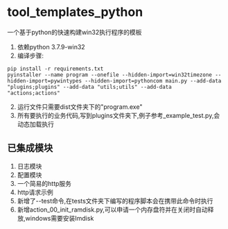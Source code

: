 # tool_templates_python

一个基于python的快速构建win32执行程序的模板

1. 依赖python 3.7.9-win32
2. 编译步骤:

```
pip install -r requirements.txt
pyinstaller --name program --onefile --hidden-import=win32timezone --hidden-import=pywintypes --hidden-import=pythoncom main.py --add-data "plugins;plugins" --add-data "utils;utils" --add-data "actions;actions"
```

2. 运行文件只需要dist文件夹下的"program.exe"
3. 所有要执行的业务代码,写到plugins文件夹下,例子参考_example_test.py,会动态加载执行

## 已集成模块

1. 日志模块
2. 配置模块
3. 一个简易的http服务
4. http请求示例
5. 新增了--test命令,在tests文件夹下编写的程序脚本会在携带此命令时执行
6. 新增action_00_init_ramdisk.py,可以申请一个内存盘符并在关闭时自动释放,windows需要安装Imdisk
